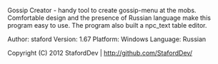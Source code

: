 Gossip Creator - handy tool to create gossip-menu at the mobs. 
Comfortable design and the presence of Russian language make this program easy to use. 
The program also built a npc_text table editor.

Author: staford
Version: 1.67
Platform: Windows
Language: Russian

Copyright (C) 2012 StafordDev | <http://github.com/StafordDev/>